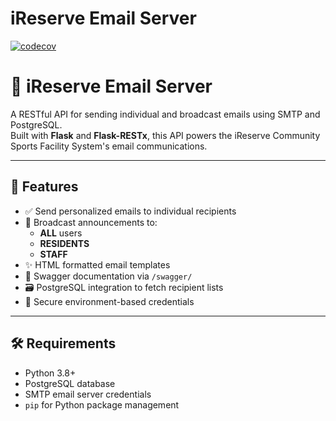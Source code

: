 # iReserve Email Server

[![codecov](https://codecov.io/gh/DimakatsoMatlaila/iReserve-Email-Server/branch/main/graph/badge.svg)](https://codecov.io/gh/DimakatsoMatlaila/iReserve-Email-Server)

# 📧 iReserve Email Server

A RESTful API for sending individual and broadcast emails using SMTP and PostgreSQL.  
Built with **Flask** and **Flask-RESTx**, this API powers the iReserve Community Sports Facility System's email communications.

---

## 🚀 Features

- ✅ Send personalized emails to individual recipients
- 📢 Broadcast announcements to:
  - **ALL** users
  - **RESIDENTS**
  - **STAFF**
- ✨ HTML formatted email templates
- 🧭 Swagger documentation via `/swagger/`
- 🗃️ PostgreSQL integration to fetch recipient lists
- 🔐 Secure environment-based credentials

---

## 🛠 Requirements

- Python 3.8+
- PostgreSQL database
- SMTP email server credentials
- `pip` for Python package management
